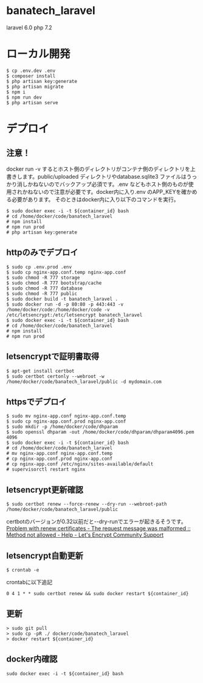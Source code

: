 # banatech_laravel
laravel 6.0
php 7.2

# ローカル開発

```
$ cp .env.dev .env
$ composer install
$ php artisan key:generate
$ php artisan migrate
$ npm i
$ npm run dev
$ php artisan serve
```

# デプロイ

## 注意！

docker run -v するとホスト側のディレクトリがコンテナ側のディレクトリを上書きします。public/uploaded ディレクトリやdatabase.sqlite3 ファイルはうっかり消しかねないのでバックアップ必須です。.env などもホスト側のものが使用されかねないので注意が必要です。docker内に入り.env のAPP_KEYを確かめる必要があります。
そのときはdocker内に入り以下のコマンドを実行。

```
$ sudo docker exec -i -t ${container_id} bash
# cd /home/docker/code/banatech_laravel
# npm install
# npm run prod
# php artisan key:generate
```

## httpのみでデプロイ

```
$ sudo cp .env.prod .env
$ sudo cp nginx-app.conf.temp nginx-app.conf
$ sudo chmod -R 777 storage
$ sudo chmod -R 777 bootstrap/cache
$ sudo chmod -R 777 database
$ sudo chmod -R 777 public
$ sudo docker build -t banatech_laravel .
$ sudo docker run -d -p 80:80 -p 443:443 -v /home/docker/code:/home/docker/code -v /etc/letsencrypt:/etc/letsencrypt banatech_laravel
$ sudo docker exec -i -t ${container_id} bash
# cd /home/docker/code/banatech_laravel
# npm install
# npm run prod
```

## letsencryptで証明書取得

```
$ apt-get install certbot
$ sudo certbot certonly --webroot -w /home/docker/code/banatech_laravel/public -d mydomain.com
```

## httpsでデプロイ

```
$ sudo mv nginx-app.conf nginx-app.conf.temp
$ sudo cp nginx-app.conf.prod nginx-app.conf
$ sudo mkdir -p /home/docker/code/dhparam
$ sudo openssl dhparam -out /home/docker/code/dhparam/dhparam4096.pem 4096
$ sudo docker exec -i -t ${container_id} bash
# cd /home/docker/code/banatech_laravel
# mv nginx-app.conf nginx-app.conf.temp
# cp nginx-app.conf.prod nginx-app.conf
# cp nginx-app.conf /etc/nginx/sites-available/default
# supervisorctl restart nginx
```

## letsencrypt更新確認

```
$ sudo certbot renew --force-renew --dry-run --webroot-path /home/docker/code/banatech_laravel/public
```
certbotのバージョンが0.32以前だと--dry-runでエラーが起きるそうです。
[Problem with renew certificates - The request message was malformed :: Method not allowed - Help - Let's Encrypt Community Support](https://community.letsencrypt.org/t/problem-with-renew-certificates-the-request-message-was-malformed-method-not-allowed/107889)

## letsencrypt自動更新

```
$ crontab -e
```

crontabに以下追記

```
0 4 1 * * sudo certbot renew && sudo docker restart ${container_id}
```

## 更新

```
> sudo git pull
> sudo cp -pR ./ docker/code/banatech_laravel
> docker restart ${container_id}
```

## docker内確認

```
sudo docker exec -i -t ${container_id} bash
```
